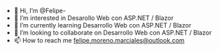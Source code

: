 - 👋 Hi, I’m @Felipe-
- 👀 I’m interested in Desarollo Web con ASP.NET / Blazor 
- 🌱 I’m currently learning Desarrollo Web con ASP.NET / Blazor
- 💞️ I’m looking to collaborate on Desarrollo Web con ASP.NET / Blazor 
- 📫 How to reach me felipe.moreno.marciales@outlook.com
<!---
FelipeIII/FelipeIII is a ✨ special ✨ repository because its `README.md` (this file) appears on your GitHub profile.
You can click the Preview link to take a look at your changes.
--->

